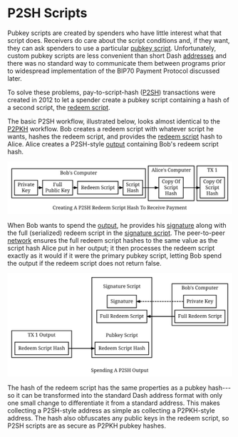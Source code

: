 # P2SH Scripts

Pubkey scripts are created by spenders who have little interest what that script does. Receivers do care about the script conditions and, if they want, they can ask spenders to use a particular [pubkey script](../resources/glossary.md#pubkey-script). Unfortunately, custom pubkey scripts are less convenient than short Dash [addresses](../resources/glossary.md#address) and there was no standard way to communicate them between programs prior to widespread implementation of the BIP70 Payment Protocol discussed later.

To solve these problems, pay-to-script-hash ([P2SH](../resources/glossary.md#pay-to-script-hash)) transactions were created in 2012 to let a spender create a pubkey script containing a hash of a second script, the [redeem script](../resources/glossary.md#redeem-script).

The basic P2SH workflow, illustrated below, looks almost identical to the [P2PKH](../resources/glossary.md#pay-to-pubkey-hash) workflow. Bob creates a redeem script with whatever script he wants, hashes the redeem script, and provides the [redeem script](../resources/glossary.md#redeem-script) hash to Alice. Alice creates a P2SH-style [output](../resources/glossary.md#output) containing Bob's redeem script hash.

![Creating A P2SH Redeem Script And Hash](../../img/dev/en-creating-p2sh-output.svg)

When Bob wants to spend the [output](../resources/glossary.md#output), he provides his [signature](../resources/glossary.md#signature) along with the full (serialized) redeem script in the [signature script](../resources/glossary.md#signature-script). The peer-to-peer [network](../resources/glossary.md#network) ensures the full redeem script hashes to the same value as the script hash Alice put in her output; it then processes the redeem script exactly as it would if it were the primary pubkey script, letting Bob spend the output if the redeem script does not return false.

![Unlocking A P2SH Output For Spending](../../img/dev/en-unlocking-p2sh-output.svg)

The hash of the redeem script has the same properties as a pubkey hash---so it can be transformed into the standard Dash address format with only one small change to differentiate it from a standard address. This makes collecting a P2SH-style address as simple as collecting a P2PKH-style address. The hash also obfuscates any public keys in the redeem script, so P2SH scripts are as secure as P2PKH pubkey hashes.
